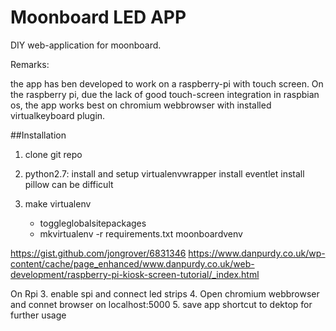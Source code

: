 Moonboard LED APP
========

DIY web-application for moonboard.

Remarks:

the app has ben developed to work on a raspberry-pi with touch screen.
On the raspberry pi, due the lack of good touch-screen integration in raspbian os, the app works best on
chromium webbrowser with installed virtualkeyboard plugin.


##Installation

1. clone git repo

3. python2.7:
    install and setup virtualenvwrapper
    install eventlet
    install pillow can be difficult

2. make virtualenv
    - toggleglobalsitepackages
    - mkvirtualenv -r requirements.txt moonboardvenv

https://gist.github.com/jongrover/6831346
https://www.danpurdy.co.uk/wp-content/cache/page_enhanced/www.danpurdy.co.uk/web-development/raspberry-pi-kiosk-screen-tutorial/_index.html

On Rpi
3. enable spi and connect led strips
4. Open chromium webbrowser and connet browser on localhost:5000
5. save app shortcut to dektop for further usage